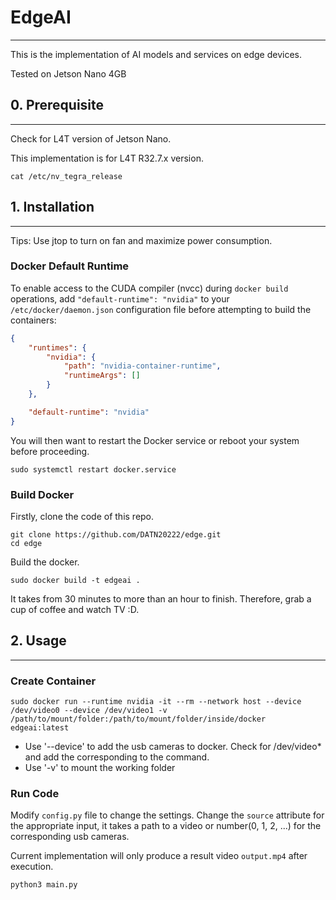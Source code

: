 # EdgeAI
---
This is the implementation of AI models and services on edge devices.

Tested on Jetson Nano 4GB

## 0. Prerequisite
---
Check for L4T version of Jetson Nano.

This implementation is for L4T R32.7.x version.
```shell
cat /etc/nv_tegra_release
```

## 1. Installation
---
Tips: Use jtop to turn on fan and maximize power consumption.

### Docker Default Runtime

To enable access to the CUDA compiler (nvcc) during `docker build` operations, add `"default-runtime": "nvidia"` to your `/etc/docker/daemon.json` configuration file before attempting to build the containers:

``` json
{
    "runtimes": {
        "nvidia": {
            "path": "nvidia-container-runtime",
            "runtimeArgs": []
        }
    },

    "default-runtime": "nvidia"
}
```

You will then want to restart the Docker service or reboot your system before proceeding.
```shell
sudo systemctl restart docker.service
```
### Build Docker
Firstly, clone the code of this repo.
```shell
git clone https://github.com/DATN20222/edge.git
cd edge
```

Build the docker.
```shell
sudo docker build -t edgeai .
```
It takes from 30 minutes to more than an hour to finish. Therefore, grab a cup of coffee and watch TV :D.

## 2. Usage
---

### Create Container
```shell
sudo docker run --runtime nvidia -it --rm --network host --device /dev/video0 --device /dev/video1 -v /path/to/mount/folder:/path/to/mount/folder/inside/docker edgeai:latest
```
- Use '--device' to add the usb cameras to docker. Check for /dev/video* and add the corresponding to the command.
- Use '-v' to mount the working folder

### Run Code
Modify `config.py` file to change the settings. Change the `source` attribute for the appropriate input, it takes a path to a video or number(0, 1, 2, ...) for the corresponding usb cameras.

Current implementation will only produce a result video `output.mp4` after execution.
```shell
python3 main.py
```
